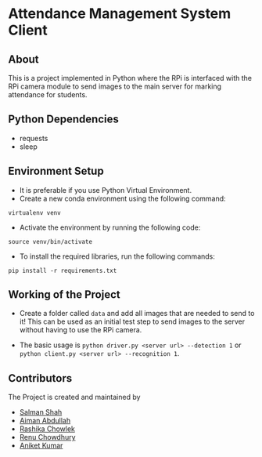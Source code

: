 # Attendance Management System Client

## About

This is a project implemented in Python where the RPi is interfaced with the RPi camera module to send images to the main server for marking attendance for students. 

## Python Dependencies

* requests
* sleep

## Environment Setup

* It is preferable if you use Python Virtual Environment.
* Create a new conda environment using the following command:
```
virtualenv venv
```

* Activate the environment by running the following code:
```
source venv/bin/activate
```

* To install the required libraries, run the following commands:
```
pip install -r requirements.txt
```

## Working of the Project

* Create a folder called `data` and add all images that are needed to send to it! This can be used as an initial test step to send images to the server without having to use the RPi camera.  

* The basic usage is `python driver.py <server url> --detection 1` or `python client.py <server url> --recognition 1`.

## Contributors
The Project is created and maintained by 
* [Salman Shah](https://github.com/salman-bhai)
* [Aiman Abdullah](https://github.com/aimananees)
* [Rashika Chowlek](https://github.com/rashika)
* [Renu Chowdhury](https://github.com/RenuChowdhury)
* [Aniket Kumar](https://github.com/aniket)
